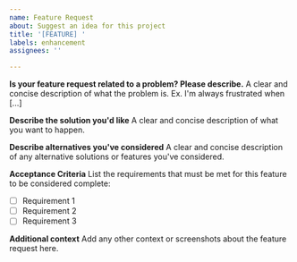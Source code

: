 ```yaml
---
name: Feature Request
about: Suggest an idea for this project
title: '[FEATURE] '
labels: enhancement
assignees: ''

---
```


**Is your feature request related to a problem? Please describe.**
A clear and concise description of what the problem is. Ex. I'm always frustrated when [...]

**Describe the solution you'd like**
A clear and concise description of what you want to happen.

**Describe alternatives you've considered**
A clear and concise description of any alternative solutions or features you've considered.

**Acceptance Criteria**
List the requirements that must be met for this feature to be considered complete:
- [ ] Requirement 1
- [ ] Requirement 2
- [ ] Requirement 3

**Additional context**
Add any other context or screenshots about the feature request here. 